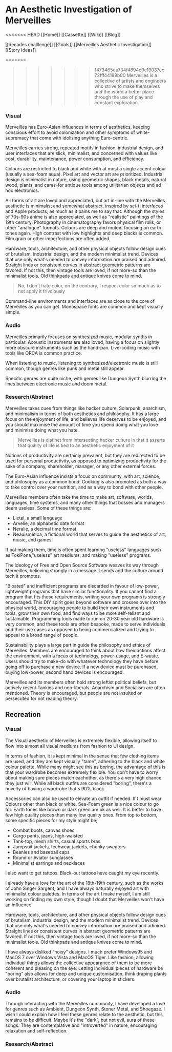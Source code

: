 # An Aesthetic Investigation of Merveilles
<<<<<<< HEAD
[[Home]]
[[Cassette]]
[[Wiki]]
[[Blog]]

[[decades challlenge]]
[[Goals]]
[[Merveilles Aesthetic Investigation]]
[[Story Ideas]]

=======
>>>>>>> 1473465ea734f4894c0e19037ec72fff44199b00
Merveilles is a collective of artists and engineers who strive to make themselves and the world a better place through the use of play and constant exploration.


### Visual
Merveilles has Euro-Asian influences in terms of aesthetics, keeping conscious effort to avoid colonization and other symptoms of white-supremacy that come with idolising anything Euro-centric. 

Merveilles carries strong, repeated motifs in fashion, industrial design, and user interfaces that are slick, minimalist, and concerned with values like cost, durability, maintenance, power consumption, and efficiency.

Colours are restricted to black and white with at most a single accent colour (usually a sea-foam aqua). Pixel art and vector art are prioritized. Industrial design is minimalist in nature, using geometric shapes, black metals, natural wood, plants, and cares-for antique tools among utilitarian objects and ad hoc electronics.

All forms of art are loved and appreciated, but art in-line with the Merveilles aesthetic is minimalist and somewhat abstract, inspired by sci-fi interfaces and Apple products, as much as it pains me to say that. Although the styles of 70s-90s anime is also appreciated, as well as "realistic" paintings of the 19th century. Photography in cinematography favors physical film rolls, or other "analogue" formats. Colours are deep and muted, focusing on earth tones again. High contrast with low highlights and deep blacks is common. Film grain or other imperfections are often added. 

Hardware, tools, architecture, and other physical objects follow design cues of brutalism, industrial design, and the modern minimalist trend. Devices that use only what's needed to convey information are praised and admired. Straight lines or consistent curves in abstract geometric patterns are favored. If not this, then vintage tools are loved, if not more-so than the minimalist tools. Old thinkpads and antique knives come to mind.

>No, I don't hate color, on the contrary, I respect color so much as to not apply it frivolously

Command-line environments and interfaces are as close to the core of Merveilles as you can get. Monospace fonts are common and kept visually simple.

### Audio
Merveilles primarily focuses on synthesized music, modular synths in particular. Acoustic instruments are also loved, having a focus on slightly more obscure instruments such as the hand-pan. Live-coding music with tools like ORCA is common practice.

When listening to music, listening to synthesized/electronic music is still common, though genres like punk and metal still appear.

Specific genres are quite niche, with genres like Dungeon Synth blurring the lines between electronic music and doom metal.

### Research/Abstract
Merveilles takes cues from things like hacker culture, Solarpunk, anarchism, and minimalism in terms of both aesthetics and philosophy. It has a large focus on the enjoyment of life, and believes life deserves to be enjoyed, and you should maximise the amount of time you spend doing what you love and minimise doing what you hate. 

>Merveilles is distinct from intersecting hacker culture in that it asserts that quality of life is tied to an aesthetic enjoyment of it

Notions of productivity are certainly prevalent, but they are redirected to be used for personal productivity, as opposed to optimizing productivity for the sake of a company, shareholder, manager, or any other external forces.

The Euro-Asian influence insists a focus on community, with art, science, and philosophy as a common bond. Cooking is also promoted as both a way to take control over your nutrition, and as a way to bond with other people.

Merveilles members often take the time to make art, software, worlds, languages, time systems, and many other things that bosses and managers deem useless. 
Some of these things are:
- Lietal, a small language
- Arvelie, an alphabetic date format
- Neralie, a decimal time format
- Neauismetica, a fictional world that serves to guide the aesthetics of art, music, and games.

If not making them, time is often spent learning "useless" languages such as TokiPona,"useless" art mediums, and making "useless" programs.

The ideology of Free and Open Source Software weaves its way through Merveilles, believing strongly in a message it sends and the culture around tech it promotes.

"Bloated" and inefficient programs are discarded in favour of low-power, lightweight programs that have similar functionality. If you cannot find a program that fits those requirements, writing your own programs is strongly encouraged. This DIY spirit goes beyond software and crosses over into the physical world, encouraging people to build their own instruments and tools, grow their own food, and find ways to be more self-reliant and sustainable. Programming tools made to run on 20-30 year old hardware is very common, and these tools are often bespoke, made to serve individuals and their use cases as opposed to being commercialized and trying to appeal to a broad range of people.

Sustainability plays a large part in guide the philosophy and ethics of Merveilles. Members are encouraged to think about how their actions affect the environment, with a focus of technology, power-usage, and E-waste. Users should try to make-do with whatever technology they have before going off to purchase a new device. If a new device must be purchased, buying low-power, second hand devices is encouraged. 

Merveilles and its members often hold strong leftist political beliefs, but actively resent Tankies and neo-liberals. Anarchism and Socialism are often mentioned. Theory is encouraged, but people are not insulted or persecuted for not reading theory.

## Recreation

### Visual
The Visual aesthetic of Merveilles is extremely flexible, allowing itself to flow into almost all visual mediums from fashion to UI design.

In terms of fashion, it is kept minimal in the sense that few clothing items are used, and they are kept visually "tame", adhering to the black and white colour palette. While many might see this as boring, the advantage of this is that your wardrobe becomes extremely flexible. You don't have to worry about making sure pieces match eachother, as there's a very high chance they just will. While all black outfits are considered "boring", there's a novelty of having a wardrobe that's 90% black. 

Accessories can also be used to elevate an outfit if needed. If I must wear Colours other than black or white, Sea-Foam green is a nice colour to go for. Earth tones like brown or dark green are ok as well. It is better to have few high quality pieces than many low quality ones.
From top to bottom, some specific pieces for my style might be;

- Combat boots, canvas shoes
- Cargo pants, jeans, high-waisted
- Tank-top, mesh shirts, casual sports bras
- Jumpsuit jackets, techwear jackets, chunky sweaters
- Beanies and baseball caps
- Round or Aviator sunglasses
- Minimalist earrings and necklaces

I also want to get tattoos. Black-out tattoos have caught my eye recently.

I already have a love for the art of the 18th-19th century, such as the works of John Singer Sargent, and I have always naturally enjoyed art with minimalist colour palettes. In terms of the art I make myself, I am still working on finding my own style, though I doubt that Merveilles won't have an influence. 

Hardware, tools, architecture, and other physical objects follow design cues of brutalism, industrial design, and the modern minimalist trend. Devices that use only what's needed to convey information are praised and admired. Straight lines or consistent curves in abstract geometric patterns are favored. If not this, then vintage tools are loved, if not more-so than the minimalist tools. Old thinkpads and antique knives come to mind.

I have always disliked "noisy" designs. I much prefer Windows95 and MacOS 7 over Windows Vista and MacOS Tiger. Like fashion, allowing individual things allows the collective appearance of them to be more coherent and pleasing on the eye. Letting individual pieces of hardware be "boring" also allows for deep and unique customisation, think draping plants over brutalist architecture, or covering your laptop in stickers.

### Audio
Through interacting with the Merveilles community, I have developed a love for genres such as Ambient, Dungeon Synth, Stoner Metal, and Shoegaze. I wish I could explain how I feel these genres relate to the aesthetic, but this remains to be difficult. Maybe it's the "dark", but not evil, aura of these songs. They are contemplative and "introverted" in nature, encouraging relaxation and self-reflection.

### Research/Abstract
